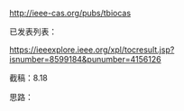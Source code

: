 http://ieee-cas.org/pubs/tbiocas

已发表列表：

https://ieeexplore.ieee.org/xpl/tocresult.jsp?isnumber=8599184&punumber=4156126

截稿：8.18

思路：

